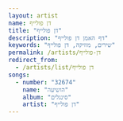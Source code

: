 ```yaml
---
layout: artist
name: דן פולייף
title: "דן פולייף"
description: "דף האמן דן פולייף"
keywords: "שירים, מוזיקה, דן פולייף"
permalink: /artists/דן-פולייף
redirect_from:
  - /artists/list/דן פולייף
songs:
  - number: "32674"
    name: "הושיעה"
    album: "סינגלים"
    artist: "דן פולייף"
---
```

